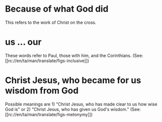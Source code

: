 # Because of what God did

This refers to the work of Christ on the cross.

# us ... our

These words refer to Paul, those with him, and the Corinthians. (See: [[rc://en/ta/man/translate/figs-inclusive]])

# Christ Jesus, who became for us wisdom from God

Possible meanings are 1) "Christ Jesus, who has made clear to us how wise God is" or 2) "Christ Jesus, who has given us God's wisdom." (See: [[rc://en/ta/man/translate/figs-metonymy]])


